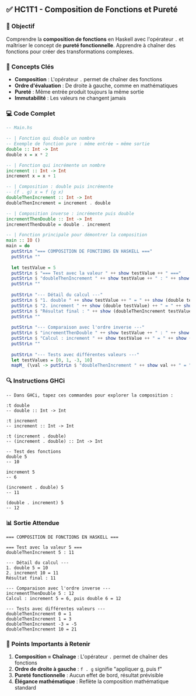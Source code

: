 ## ✅ HC1T1 - Composition de Fonctions et Pureté

### 🎯 Objectif
Comprendre la **composition de fonctions** en Haskell avec l'opérateur `.` et maîtriser le concept de **pureté fonctionnelle**. Apprendre à chaîner des fonctions pour créer des transformations complexes.

### 📝 Concepts Clés
- **Composition** : L'opérateur `.` permet de chaîner des fonctions
- **Ordre d'évaluation** : De droite à gauche, comme en mathématiques
- **Pureté** : Même entrée produit toujours la même sortie
- **Immutabilité** : Les valeurs ne changent jamais

### 💻 Code Complet

```haskell
-- Main.hs

-- | Fonction qui double un nombre
-- Exemple de fonction pure : même entrée → même sortie
double :: Int -> Int
double x = x * 2

-- | Fonction qui incrémente un nombre
increment :: Int -> Int
increment x = x + 1

-- | Composition : double puis incrémente
-- (f . g) x = f (g x)
doubleThenIncrement :: Int -> Int
doubleThenIncrement = increment . double

-- | Composition inverse : incrémente puis double
incrementThenDouble :: Int -> Int
incrementThenDouble = double . increment

-- | Fonction principale pour démontrer la composition
main :: IO ()
main = do
  putStrLn "=== COMPOSITION DE FONCTIONS EN HASKELL ==="
  putStrLn ""
  
  let testValue = 5
  putStrLn $ "=== Test avec la valeur " ++ show testValue ++ " ==="
  putStrLn $ "doubleThenIncrement " ++ show testValue ++ " : " ++ show (doubleThenIncrement testValue)
  putStrLn ""
  
  putStrLn "--- Détail du calcul ---"
  putStrLn $ "1. double " ++ show testValue ++ " = " ++ show (double testValue)
  putStrLn $ "2. increment " ++ show (double testValue) ++ " = " ++ show (increment (double testValue))
  putStrLn $ "Résultat final : " ++ show (doubleThenIncrement testValue)
  putStrLn ""
  
  putStrLn "--- Comparaison avec l'ordre inverse ---"
  putStrLn $ "incrementThenDouble " ++ show testValue ++ " : " ++ show (incrementThenDouble testValue)
  putStrLn $ "Calcul : increment " ++ show testValue ++ " = " ++ show (increment testValue) ++ ", puis double " ++ show (increment testValue) ++ " = " ++ show (double (increment testValue))
  putStrLn ""
  
  putStrLn "--- Tests avec différentes valeurs ---"
  let testValues = [0, 1, -3, 10]
  mapM_ (\val -> putStrLn $ "doubleThenIncrement " ++ show val ++ " = " ++ show (doubleThenIncrement val)) testValues
```

### 🔍 Instructions GHCi

```ghci
-- Dans GHCi, tapez ces commandes pour explorer la composition :

:t double
-- double :: Int -> Int

:t increment  
-- increment :: Int -> Int

:t (increment . double)
-- (increment . double) :: Int -> Int

-- Test des fonctions
double 5
-- 10

increment 5
-- 6

(increment . double) 5
-- 11

(double . increment) 5
-- 12
```

### 📊 Sortie Attendue
```
=== COMPOSITION DE FONCTIONS EN HASKELL ===

=== Test avec la valeur 5 ===
doubleThenIncrement 5 : 11

--- Détail du calcul ---
1. double 5 = 10
2. increment 10 = 11
Résultat final : 11

--- Comparaison avec l'ordre inverse ---
incrementThenDouble 5 : 12
Calcul : increment 5 = 6, puis double 6 = 12

--- Tests avec différentes valeurs ---
doubleThenIncrement 0 = 1
doubleThenIncrement 1 = 3
doubleThenIncrement -3 = -5
doubleThenIncrement 10 = 21
```

### 🚀 Points Importants à Retenir
1. **Composition = Chaînage** : L'opérateur `.` permet de chaîner des fonctions
2. **Ordre de droite à gauche** : `f . g` signifie "appliquer g, puis f"
3. **Pureté fonctionnelle** : Aucun effet de bord, résultat prévisible
4. **Élégance mathématique** : Reflète la composition mathématique standard

